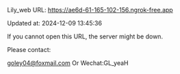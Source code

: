 Lily_web URL: https://ae6d-61-165-102-156.ngrok-free.app

Updated at: 2024-12-09 13:45:36

If you cannot open this URL, the server might be down.

Please contact: 

goley04@foxmail.com Or Wechat:GL_yeaH